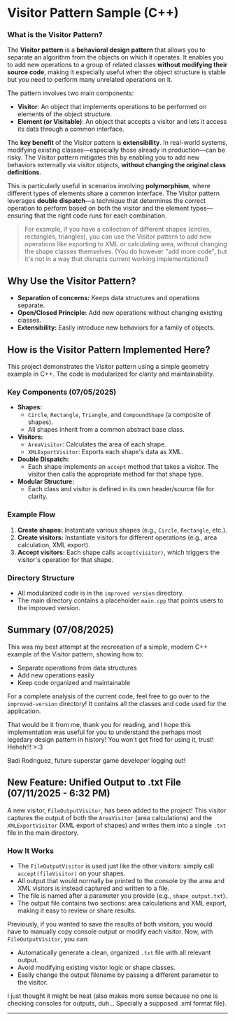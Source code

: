 # Visitor Pattern Sample (C++)

### What is the Visitor Pattern?

The **Visitor pattern** is a **behavioral design pattern** that allows you to separate an algorithm from the objects on which it operates. It enables you to add new operations to a group of related classes **without modifying their source code**, making it especially useful when the object structure is stable but you need to perform many unrelated operations on it.

The pattern involves two main components:

- **Visitor**: An object that implements operations to be performed on elements of the object structure.
- **Element (or Visitable)**: An object that accepts a visitor and lets it access its data through a common interface.

The **key benefit** of the Visitor pattern is **extensibility**. In real-world systems, modifying existing classes—especially those already in production—can be risky. The Visitor pattern mitigates this by enabling you to add new behaviors externally via visitor objects, **without changing the original class definitions**.

This is particularly useful in scenarios involving **polymorphism**, where different types of elements share a common interface. The Visitor pattern leverages **double dispatch**—a technique that determines the correct operation to perform based on both the visitor and the element types—ensuring that the right code runs for each combination.

> For example, if you have a collection of different shapes (circles, rectangles, triangles), you can use the Visitor pattern to add new operations like exporting to XML or calculating area, without changing the shape classes themselves. (You do however "add more code", but it's not in a way that disrupts current working implementations!)

## Why Use the Visitor Pattern?
- **Separation of concerns:** Keeps data structures and operations separate.
- **Open/Closed Principle:** Add new operations without changing existing classes.
- **Extensibility:** Easily introduce new behaviors for a family of objects.

## How is the Visitor Pattern Implemented Here?
This project demonstrates the Visitor pattern using a simple geometry example in C++. The code is modularized for clarity and maintainability.

### Key Components (07/05/2025)
- **Shapes:**
  - `Circle`, `Rectangle`, `Triangle`, and `CompoundShape` (a composite of shapes).
  - All shapes inherit from a common abstract base class.
- **Visitors:**
  - `AreaVisitor`: Calculates the area of each shape.
  - `XMLExportVisitor`: Exports each shape's data as XML.
- **Double Dispatch:**
  - Each shape implements an `accept` method that takes a visitor. The visitor then calls the appropriate method for that shape type.
- **Modular Structure:**
  - Each class and visitor is defined in its own header/source file for clarity.

### Example Flow
1. **Create shapes:** Instantiate various shapes (e.g., `Circle`, `Rectangle`, etc.).
2. **Create visitors:** Instantiate visitors for different operations (e.g., area calculation, XML export).
3. **Accept visitors:** Each shape calls `accept(visitor)`, which triggers the visitor's operation for that shape.

### Directory Structure
- All modularized code is in the `improved version` directory.
- The main directory contains a placeholder `main.cpp` that points users to the improved version.

## Summary (07/08/2025)
This was my best attempt at the recreeation of a simple, modern C++ example of the Visitor pattern, showing how to:
- Separate operations from data structures
- Add new operations easily
- Keep code organized and maintainable

For a complete analysis of the current code, feel free to go over to the `improved-version` directory! It contains all the classes and code used for the application.

That would be it from me, thank you for reading, and I hope this implementation was useful for you to understand the perhaps most legedary design pattern in history! You won't get fired for using it, trust! Heheh!!! >:3

Badi Rodriguez, future superstar game developer logging out!

## New Feature: Unified Output to .txt File (07/11/2025 - 6:32 PM)

A new visitor, `FileOutputVisitor`, has been added to the project! This visitor captures the output of both the `AreaVisitor` (area calculations) and the `XMLExportVisitor` (XML export of shapes) and writes them into a single `.txt` file in the main directory.

### How It Works
- The `FileOutputVisitor` is used just like the other visitors: simply call `accept(fileVisitor)` on your shapes.
- All output that would normally be printed to the console by the area and XML visitors is instead captured and written to a file.
- The file is named after a parameter you provide (e.g., `shape_output.txt`).
- The output file contains two sections: area calculations and XML export, making it easy to review or share results.

Previously, if you wanted to save the results of both visitors, you would have to manually copy console output or modify each visitor. Now, with `FileOutputVisitor`, you can:
- Automatically generate a clean, organized `.txt` file with all relevant output.
- Avoid modifying existing visitor logic or shape classes.
- Easily change the output filename by passing a different parameter to the visitor.

I just thought it might be neat (also makes more sense because no one is checking consoles for outputs, duh... Specially a supposed .xml format file).

---
